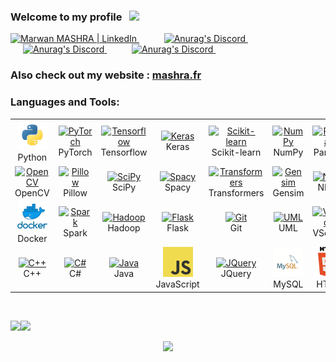 ### Welcome to my profile &nbsp; <img src="https://media.giphy.com/media/hvRJCLFzcasrR4ia7z/giphy.gif" width="25px">

<a style="margin-left:0px"  href="https://www.linkedin.com/in/marwanmashra/">
  <img alt="Marwan MASHRA | LinkedIn" width="25px" src="https://raw.githubusercontent.com/peterthehan/peterthehan/master/assets/linkedin.svg" />
</a>
&nbsp;&nbsp;&nbsp;&nbsp;
<a style="margin-left:20px"  href="https://www.facebook.com/marwan.mushara">
  <img alt="Anurag's Discord" width="25px" src="https://cdn.pixabay.com/photo/2015/05/17/10/51/facebook-770688_1280.png" />
</a>
&nbsp;&nbsp;&nbsp;&nbsp;
<a style="margin-left:20px" href="https://www.instagram.com/marwanmushara/">
 <img alt="Anurag's Discord" width="25px" src="https://upload.wikimedia.org/wikipedia/commons/thumb/e/e7/Instagram_logo_2016.svg/langfr-220px-Instagram_logo_2016.svg.png" />
</a>
&nbsp;&nbsp;&nbsp;&nbsp;
<a style="margin-left:20px" href="https://discordapp.com/users/493446091811979267">
  <img style="vertical-align: bottom" alt="Anurag's Discord" width="30px" src="https://i.ibb.co/ZTSn1Mf/Discord-Logo-sans-texte-svg.png" />
</a>
&nbsp;&nbsp;&nbsp;&nbsp;
    
### Also check out my website : <a href="https://mashra.fr" target="_blank">mashra.fr</a></p>

### Languages and Tools:
<table>
            <tr>
                <td align="center" width="70">
                    <a href="https://www.python.org/">
                        <img src="https://raw.githubusercontent.com/github/explore/80688e429a7d4ef2fca1e82350fe8e3517d3494d/topics/python/python.png" width="48" height="48" alt="Python" />
                    </a>
                    <br>Python
                </td>
                <td align="center" width="70">
                <a href="https://pytorch.org/" >
                  <img src="https://i.imgur.com/ntswxI6.png" width="48" height="48" alt="PyTorch" />
                </a>
                <br>PyTorch
              </td>
              <td align="center"  width="70">
                <a href="https://www.tensorflow.org/">
                  <img src="https://upload.wikimedia.org/wikipedia/commons/thumb/2/2d/Tensorflow_logo.svg/langfr-220px-Tensorflow_logo.svg.png" width="48" height="48" alt="Tensorflow" />
                </a>
                <br>Tensorflow
              </td>
              <td align="center"  width="70">
                <a href="https://keras.io/">
                  <img src="https://camo.githubusercontent.com/c1ac3ae26b8e596bd6ec38ea0537b2cd37ef50b0281df5d409b49c777375db20/68747470733a2f2f75706c6f61642e77696b696d656469612e6f72672f77696b6970656469612f636f6d6d6f6e732f7468756d622f612f61652f4b657261735f6c6f676f2e7376672f32343070782d4b657261735f6c6f676f2e7376672e706e67" width="48" height="48" alt="Keras" />
                </a>
                <br>Keras
              </td>
              <td align="center"  width="70">
                <a href="https://scikit-learn.org/">
                  <img src="https://e7.pngegg.com/pngimages/309/384/png-clipart-scikit-learn-python-computer-icons-scikit-machine-learning-learning-text-orange.png" width="48" height="48" alt="Scikit-learn" />
                </a>
                <br>Scikit-learn
              </td>
              <td align="center" width="70">
                <a href="https://numpy.org/" >
                  <img src="https://pbs.twimg.com/profile_images/1286005234314162177/O31-t0pD.jpg" width="48" height="48" alt="NumPy" />
                </a>
                <br>NumPy
              </td>
              <td align="center" width="70">
                <a href="https://pandas.pydata.org/" >
                  <img src="https://i.imgur.com/PzeosFS.png" style="background-color:white" width="48" height="48" alt="Pandas" />
                </a>
                <br>Pandas 
              </td>
              <td align="center" width="70">
                <a href="https://seaborn.pydata.org/">
                  <img src="https://avatars.githubusercontent.com/u/22799945?s=200&v=4" width="48" height="48" alt="seaborn" />
                </a>
                <br>seaborn
              </td>
              <td align="center" width="70">
                <a href="https://matplotlib.org/">
                  <img src="https://i.imgur.com/TwmTLdy.png" width="48" height="48" alt="Matplotlib" />
                </a>
                <br>Matplotlib
              </td>
              <td align="center" width="70">
                <a href="https://plotly.com/">
                  <img src="https://res.cloudinary.com/crunchbase-production/image/upload/c_lpad,f_auto,q_auto:eco,dpr_1/wgshctk7kjdxl6omgwra" width="48" height="48" alt="Plotly" />
                </a>
                <br>Plotly
              </td>
            </tr>
            <tr>
              <td align="center" width="70">
                <a href="https://opencv.org/">
                  <img src="https://i.imgur.com/nzX2HDZ.jpg" width="48" height="48" alt="OpenCV" />
                </a>
                <br>OpenCV
              <td align="center" width="70">
                <a href="https://pillow.readthedocs.io/en/stable/">
                  <img src="https://raw.githubusercontent.com/python-pillow/pillow-logo/main/pillow-logo-248x250.png" width="48" height="48" alt="Pillow" />
                </a>
                <br>Pillow
              </td>
              <td align="center" width="70">
                <a href="https://scipy.org/">
                  <img src="https://scipy.org/images/logo.svg" width="48" height="48" alt="SciPy" />
                </a>
                <br>SciPy
              </td>
              <td align="center" width="70">
                <a href="https://spacy.io/">
                  <img src="https://i.imgur.com/ZC7JSV7.jpeg" width="48" height="48" alt="Spacy" />
                </a>
                <br>Spacy
              </td>
              <td align="center" width="70">
                <a href="https://huggingface.co/docs/transformers/index" >
                  <img src="https://hf.space/static/ThomasSimonini/SnowballFight/TemplateData/logo_.png" width="48" height="48" alt="Transformers" />
                </a>
                <br>Transformers
              </td>
              <td align="center" width="70">
                <a href="https://radimrehurek.com/gensim/">
                  <img src="https://media.slid.es/uploads/465821/images/5836629/pasted-from-clipboard.png" width="48" height="48" alt="Gensim" />
                </a>
                <br>Gensim
              </td>
              <td align="center" width="70">
                <a href="https://www.nltk.org/">
                  <img src="https://miro.medium.com/max/592/1*5dQO7LHrsy3lIi2d0bgRLw.png" width="48" height="48" alt="NLTK" />
                </a>
                <br>NLTK
              </td>
              <td align="center" width="70">
                <a href="https://www.elastic.co/" >
                  <img src="https://assets-global.website-files.com/6064b31ff49a2d31e0493af1/61f816486be8cc2273e24420_elasticsearch.svg" width="48" height="48" alt="Elasticsearch" />
                </a>
                <br>Elasticsearch
              </td>
              <td align="center" width="70">
                <a href="https://redis.io/">
                  <img src="https://dashboard.snapcraft.io/site_media/appmedia/2020/08/1529926.png" width="48" height="48" alt="Redis" />
                </a>
                <br>Redis
              </td>
              <td align="center" width="70">
                <a href="https://www.mongodb.com/">
                  <img src="https://i.imgur.com/qmq1aQN.png" width="48" height="48" alt="MongoDB" />
                </a>
                <br>MongoDB
              </td>
            </tr>
            <tr>
            <td align="center" width="70">
                <a href="https://www.docker.com/">
                    <img src="https://raw.githubusercontent.com/github/explore/80688e429a7d4ef2fca1e82350fe8e3517d3494d/topics/docker/docker.png" width="48" height="48" alt="Docker" />
                </a>
                <br>Docker
            </td>
            <td align="center" width="70">
                <a href="https://spark.apache.org/">
                    <img src="https://pbs.twimg.com/profile_images/1029806457665937408/hNHMcixV_400x400.jpg" width="48" height="48" alt="Spark" />
                </a>
                <br>Spark
            </td>
            <td align="center" width="70">
                <a href="https://hadoop.apache.org/" >
                    <img src="https://i.imgur.com/SIkJFnT.png" width="48" height="48" alt="Hadoop" />
                </a>
                <br>Hadoop
            </td>
            <td align="center" width="70">
                <a href="https://flask.palletsprojects.com/en/2.0.x/" >
                    <img src="https://www.vincenthouba.com/assets/img/flask-logo.409c7035.jpg" width="48" height="48" alt="Flask" />
                </a>
                <br>Flask
            </td>
            <td align="center" width="70">
                <a href="https://git-scm.com/">
                    <img src="https://i.imgur.com/V6wCEaB.png" width="48" height="48" alt="Git" />
                </a>
                <br>Git
            </td>
            <td align="center" width="70">
                <a href="https://www.uml.org/">
                    <img src="https://i.imgur.com/vIuP67Y.png" width="48" height="48" alt="UML" />
                </a>
                <br>UML  
            </td>
            <td align="center" width="70">
                <a href="https://code.visualstudio.com/">
                    <img src="https://upload.wikimedia.org/wikipedia/commons/thumb/9/9a/Visual_Studio_Code_1.35_icon.svg/2048px-Visual_Studio_Code_1.35_icon.svg.png" width="48" height="48" alt="VScode" />
                </a>
                <br>VScode  
            </td>
            <td align="center" width="70">
                <a href="https://jupyter.org/">
                    <img src="https://i.imgur.com/0kc8Isq.jpg" width="48" height="48" alt="Jupter" />
                </a>
                <br>Jupter
            </td>
            <td align="center" width="70">
                <a href="https://www.latex-project.org/">
                    <img src="https://cdn.worldvectorlogo.com/logos/latex.svg" width="48" height="48" alt="LaTeX" />
                </a>
                <br>LaTeX
            </td>
            <td align="center" width="70">
                <a href="https://www.overleaf.com/">
                    <img src="https://cdn.overleaf.com/img/ol-brand/overleaf_og_logo.png" width="48" height="48" alt="Overleaf" />
                </a>
                <br>Overleaf
            </td>
            </tr>
            <tr>
            <td align="center" width="70">
                <a href="https://www.cplusplus.com/">
                    <img src="https://i.imgur.com/AtjqZzy.png" width="48" height="48" alt="C++" />
                </a>
                <br>C++
            </td>
            <td align="center" width="70">
                <a href="https://docs.microsoft.com/en-us/dotnet/csharp/">
                    <img src="https://miro.medium.com/max/300/1*A_Hg7NPIoARg0RmdsVapqg.png" width="48" height="48" alt="C#" />
                </a>
                <br>C#
            </td>
            <td align="center" width="70">
                <a href="https://www.java.com/" >
                    <img src="https://i.imgur.com/YuWqWOw.png" width="48" height="48" alt="Java" />
                </a>
                <br>Java
            </td>
              <td align="center" width="70">
                <a href="https://www.javascript.com/">
                  <img src="https://raw.githubusercontent.com/github/explore/80688e429a7d4ef2fca1e82350fe8e3517d3494d/topics/javascript/javascript.png" width="48" height="48" alt="JavaScript" />
                </a>
                <br>JavaScript
              </td>
              <td align="center" width="70">
                <a href="https://jquery.com/" >
                  <img src="https://i0.wp.com/www.place4geek.com/blog/wp-content/uploads/2010/10/jQurery-e1423237413165.gif?fit=600%2C600&ssl=1" width="48" height="48" alt="JQuery" />
                </a>
                <br>JQuery
              </td>
              <td align="center" width="70">
                <a href="https://www.mysql.com/">
                  <img src="https://raw.githubusercontent.com/github/explore/80688e429a7d4ef2fca1e82350fe8e3517d3494d/topics/mysql/mysql.png" width="48" height="48" alt="MySQL" />
                </a>
                <br>MySQL
              </td>
              <td align="center" width="70">
                <a href="https://html.com/" >
                  <img src="https://raw.githubusercontent.com/github/explore/80688e429a7d4ef2fca1e82350fe8e3517d3494d/topics/html/html.png" width="48" height="48" alt="HTML" />
                </a>
                <br>HTML
              </td>
              <td align="center" width="70">
                <a href="https://www.w3.org/Style/CSS/Overview.en.html">
                  <img src="https://raw.githubusercontent.com/github/explore/80688e429a7d4ef2fca1e82350fe8e3517d3494d/topics/css/css.png" width="48" height="48" alt="CSS" />
                </a>
                <br>CSS
              </td>
              <td align="center" width="70">
                <a href="https://www.php.net/">
                  <img src="https://raw.githubusercontent.com/github/explore/ccc16358ac4530c6a69b1b80c7223cd2744dea83/topics/php/php.png" width="48" height="48" alt="php" />
                </a>
                <br>php
              </td>
            </tr> 
          </table>

<br/>

<img height="180px" src="https://github-readme-stats.vercel.app/api/top-langs/?username=MarwanMashra&layout=compact&show_icons=true&title_color=ffffff&icon_color=bb2acf&text_color=daf7dc&bg_color=151515"><img height="180px" src="https://github-readme-stats.vercel.app/api/?username=MarwanMashra&layout=compact&show_icons=true&title_color=ffffff&icon_color=bb2acf&text_color=daf7dc&bg_color=151515">

<p align="center" style="margin:0px" >
  <img src="https://media3.giphy.com/media/Srugs90R2wYS0zvvKt/giphy.gif?cid=ecf05e47h9mnw7m0j4qjy2rrzpmt3dxxoqqebb00megzm8gi&rid=giphy.gif" width="250px">
</p>
